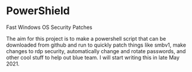 # PowerShield
Fast Windows OS Security Patches

The aim for this project is to make a powershell script that can be downloaded from github and run to quickly patch things like smbv1, make changes to rdp security, automatically change and rotate passwords, and other cool stuff to help out blue team. I will start writing this in late May 2021.
